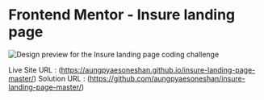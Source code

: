# Frontend Mentor - Insure landing page

![Design preview for the Insure landing page coding challenge](./design/desktop-preview.jpg)

Live Site URL : (https://aungpyaesoneshan.github.io/insure-landing-page-master/)
Solution URL : (https://github.com/aungpyaesoneshan/insure-landing-page-master/)





